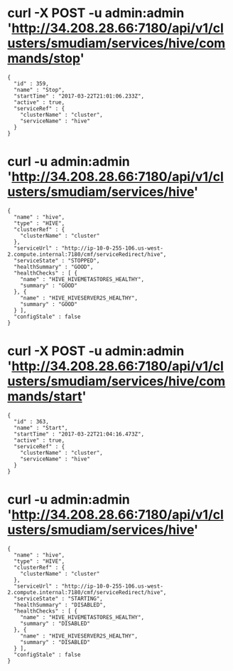 	
# curl -X POST -u admin:admin 'http://34.208.28.66:7180/api/v1/clusters/smudiam/services/hive/commands/stop'
	{
	  "id" : 359,
	  "name" : "Stop",
	  "startTime" : "2017-03-22T21:01:06.233Z",
	  "active" : true,
	  "serviceRef" : {
	    "clusterName" : "cluster",
	    "serviceName" : "hive"
	  }
	}
# curl -u admin:admin 'http://34.208.28.66:7180/api/v1/clusters/smudiam/services/hive'
	{
	  "name" : "hive",
	  "type" : "HIVE",
	  "clusterRef" : {
	    "clusterName" : "cluster"
	  },
	  "serviceUrl" : "http://ip-10-0-255-106.us-west-2.compute.internal:7180/cmf/serviceRedirect/hive",
	  "serviceState" : "STOPPED",
	  "healthSummary" : "GOOD",
	  "healthChecks" : [ {
	    "name" : "HIVE_HIVEMETASTORES_HEALTHY",
	    "summary" : "GOOD"
	  }, {
	    "name" : "HIVE_HIVESERVER2S_HEALTHY",
	    "summary" : "GOOD"
	  } ],
	  "configStale" : false
	}

# curl -X POST -u admin:admin 'http://34.208.28.66:7180/api/v1/clusters/smudiam/services/hive/commands/start'
	{
	  "id" : 363,
	  "name" : "Start",
	  "startTime" : "2017-03-22T21:04:16.473Z",
	  "active" : true,
	  "serviceRef" : {
	    "clusterName" : "cluster",
	    "serviceName" : "hive"
	  }
	}
# curl -u admin:admin 'http://34.208.28.66:7180/api/v1/clusters/smudiam/services/hive'
	{
	  "name" : "hive",
	  "type" : "HIVE",
	  "clusterRef" : {
	    "clusterName" : "cluster"
	  },
	  "serviceUrl" : "http://ip-10-0-255-106.us-west-2.compute.internal:7180/cmf/serviceRedirect/hive",
	  "serviceState" : "STARTING",
	  "healthSummary" : "DISABLED",
	  "healthChecks" : [ {
	    "name" : "HIVE_HIVEMETASTORES_HEALTHY",
	    "summary" : "DISABLED"
	  }, {
	    "name" : "HIVE_HIVESERVER2S_HEALTHY",
	    "summary" : "DISABLED"
	  } ],
	  "configStale" : false
	}